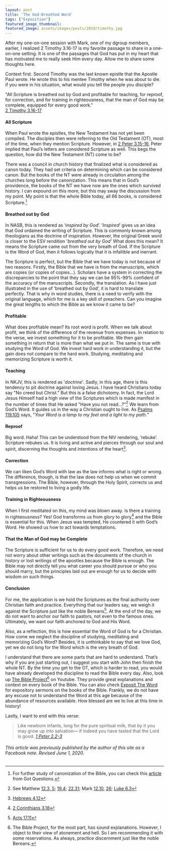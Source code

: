 ```yaml
---
layout: post
title: 'The God-Breathed Word'
tags: ["Exposition"]
featured_image_thumbnail:
featured_image: assets/images/posts/2019/timothy.jpg
---
```

After my one-on-one session with Mark, one of my dgroup members, earlier, I realized 2 Timothy 3.16-17 is my favorite passage to share in a one-on-one setting. It is one of the passages that God has put in my heart that has motivated me to really seek Him every day. Allow me to share some thoughts here.

<!--more-->

Context first. Second Timothy was the last known epistle that the Apostle Paul wrote. He wrote this to his mentee Timothy when he was about to die. if you were in his situation, what would you tell the people you disciple?

"All Scripture is breathed out by God and profitable for teaching, for reproof, for correction, and for training in righteousness, that the man of God may be complete, equipped for every good work."<br>[2 Timothy 3.16-17](https://biblia.com/bible/esv/2-timothy/3/16-17)

#### All Scripture

When Paul wrote the epistles, the New Testament has not yet been compiled. The disciples then were referring to the Old Testament (OT), most of the time, when they mention Scripture. However, in [2 Peter 3.15-16](https://biblia.com/bible/esv/2-peter/3/15-16), Peter implied that Paul’s letters are considered Scripture as well. This begs the question, how did the New Testament (NT) come to be?

There was a council in church history that finalized what is considered as canon today. They had set criteria on determining which can be considered canon. But the books of the NT were already in circulation among the churches long before the canonization. This means that in God’s providence, the books of the NT we have now are the ones which survived history. I can expound on this more, but this may sway the discussion from my point. My point is that the whole Bible today, all 66 books, is considered Scripture.[^1]

#### Breathed out by God

In NASB, this is rendered as ‘*inspired by God*’. ‘*Inspired*’ gives us an idea that God ordained the writing of Scripture. This is commonly known among theologians as the doctrine of inspiration. However, the original Greek word is closer to the ESV rendition '*breathed out by God*' What does this mean? It means the Scripture came out from the very breath of God. If the Scripture is the Word of God, then it follows logically that it is infallible and inerrant.

The Scripture is perfect, but the Bible that we have today is not because of two reasons. Firstly, the Bible that we have is from the manuscripts, which are copies (or copies of copies...). Scholars have a system in correcting the discrepancies to the point that they say we can be 95%-99% confident of the accuracy of the manuscripts. Secondly, the translation. As I have just illustrated in the use of ‘breathed out by God’, it is hard to translate perfectly. That is why in word studies, there is a need to verify with the original language, which for me is a key skill of preachers. Can you imagine the great lengths to which the Bible as we know it came to be?

#### Profitable

What does profitable mean? Its root word is profit. When we talk about profit, we think of the difference of the revenue from expenses. In relation to the verse, we invest something for it to be profitable. We then gain something in return that is more than what we put in. The same is true with studying the Word of God. We invest hard work in understanding it, but the gain does not compare to the hard work. Studying, meditating and memorizing Scripture is worth it.

#### Teaching

In NKJV, this is rendered as '*doctrine*'. Sadly, in this age, there is this tendency to pit doctrine against loving Jesus. I have heard Christians today say "No creed but Christ." But this is a false dichotomy. In fact, the Lord Jesus Himself had a high view of the Scriptures which is made manifest in the number of times that He asked "Have you not read...?"[^2] We learn from God’s Word. It guides us in the way a Christian ought to live. As [Psalms 119.105](https://biblia.com/bible/esv/psalm/119/105) says, "*Your Word is a lamp to my feet and a light to my path.*"

#### Reproof

Big word. Haha! This can be understood from the NIV rendering, ‘rebuke’. Scripture rebukes us. It is living and active and pierces through our soul and spirit, discerning the thoughts and intentions of the heart[^3].

#### Correction

We can liken God’s Word with law as the law informs what is right or wrong. The difference, though, is that the law does not help us when we commit transgressions. The Bible, however, through the Holy Spirit, corrects us and helps us be restored to living a godly life.

#### Training in Righteousness

When I first meditated on this, my mind was blown away. Is there a training in righteousness? Yes! God transforms us from glory to glory[^4] and the Bible is essential for this. When Jesus was tempted, He countered it with God’s Word. He showed us how to act towards temptations.

#### That the Man of God may be Complete

The Scripture is sufficient for us to do every good work. Therefore, we need not worry about other writings such as the documents of the church in history or lost writings of the apostles because the Bible is enough. The Bible may not directly tell you what career you should pursue or who you should marry, but the principles laid out are enough for us to decide with wisdom on such things.

#### Conclusion

For me, the application is we hold the Scriptures as the final authority over Christian faith and practice. Everything that our leaders say, we weigh it against the Scripture just like the noble Bereans[^5]. At the end of the day, we do not want to anchor our faith to pastors, not even to the famous ones. Ultimately, we want our faith anchored to God and His Word.

Also, as a reflection, this is how essential the Word of God is for a Christian. How come we neglect the discipline of studying, meditating and memorizing God’s Word? Besides, it is unthinkable to say that we love God, yet we do not long for the Word which is the very breath of God.

I understand that there are some parts that are hard to understand. That’s why if you are just starting out, I suggest you start with John then finish the whole NT. By the time you get to the OT, which is harder to read, you would have already developed the discipline to read the Bible every day. Also, look up [The Bible Project](https://www.youtube.com/channel/UCVfwlh9XpX2Y_tQfjeln9QA)[^6] on Youtube. They provide great explanations and context on every book of the Bible. You can also check [Exposit The Word](https://www.youtube.com/channel/UCoiYlb4YB55CcKv28AlWsGQ) for expository sermons on the books of the Bible. Frankly, we do not have any excuse not to understand the Word at this age because of the abundance of resources available. How blessed are we to live at this time in history!

Lastly, I want to end with this verse:

> Like newborn infants, long for the pure spiritual milk, that by it you may grow up into salvation— if indeed you have tasted that the Lord is good. <cite>[1 Peter 2.2-3](https://biblia.com/bible/esv/2-peter/2/2-3)</cite>

[^1]: For further study of canonization of the Bible, you can check this [article](https://www.gotquestions.org/canon-Bible.html) from Got Questions.
[^2]:  See Matthew [12.3, 5](https://biblia.com/bible/esv/matthew/12/3-5); [19.4](https://biblia.com/bible/esv/matthew/19/4); [22.31](https://biblia.com/bible/esv/matthew/22/31); Mark [12.10](https://biblia.com/bible/esv/mark/12/10), [26](https://biblia.com/bible/esv/mark/12/26); [Luke 6.3](https://biblia.com/bible/esv/luke/6/3)
[^3]: [Hebrews 4.12](https://biblia.com/bible/esv/hebrews/4/12)
[^4]: [2 Corinthians 3.18](https://biblia.com/bible/csb/2-corinthians/3/18)
[^5]: [Acts 17.11](https://biblia.com/bible/esv/acts/17/11)
[^6]: The Bible Project, for the most part, has sound explanations. However, I object to their view of atonement and hell. So I am recommending it with some reservations. As always, practice discernment just like the noble Bereans.

###### This article was previously published by the author of this site as a Facebook note. Revised June 1, 2020.
